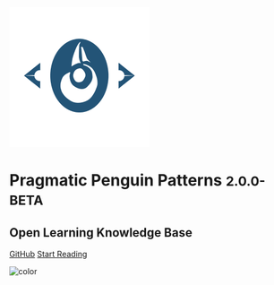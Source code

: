 <!-- _coverpage.md -->
![logo](./logo.png)

# Pragmatic Penguin Patterns <small>2.0.0-BETA</small>
## Open Learning Knowledge Base

[GitHub](https://github.com/sddevelopment-be/penguin-pragmatic-patterns)
[Start Reading](#Outline)

<!-- background color -->
![color](#f9f9f9)

